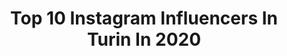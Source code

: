 ---
title: Top 10 Instagram Influencers In Turin In 2020
description: >-
  Find top Instagram influencers in Turin in 2020. Most popular hashtags: #turin #torino #smile #fashion.
platform: Instagram
profiles:
  - username: "andre_wave"
    fullname: >-
      Andrea Pavanello
    location: "Italy"
    followers: 53530
    engagement: 1018
    commentsToLikes: 0.080242
    avatar: "https://scontent-lhr8-1.cdninstagram.com/v/t51.2885-19/s320x320/66675878_2447054638857473_27368467912982528_n.jpg?_nc_ht=scontent-lhr8-1.cdninstagram.com&_nc_ohc=tFClhGRzH-gAX_r2MFr&oh=d6bbd7853eb75eea0745b7e9de295cc0&oe=5EBAD2B3"
    verified: false
    hashtags: "#wednesday, #things, #wonderful, #genuine"
  - username: "stefypeaceandlove"
    fullname: >-
      Stefania🌷
    location: "Italy"
    followers: 96950
    engagement: 616
    commentsToLikes: 0.077282
    avatar: "https://instagram.fmkz1-1.fna.fbcdn.net/v/t51.2885-19/s320x320/74343664_1999626440141116_8166930903763779584_n.jpg?_nc_ht=instagram.fmkz1-1.fna.fbcdn.net&_nc_ohc=TUHZL8wFNyYAX9vtIYx&oh=0b407ad1a983b8e85a9a2a9e6a196488&oe=5E9B24FC"
    verified: false
    hashtags: "#ibelieveinyou, #reading, #happysoul, #godlovesyou"
  - username: "daniele.gaiti"
    fullname: >-
      Daniele Gaiti
    location: "Italy"
    followers: 7671
    engagement: 1091
    commentsToLikes: 0.156005
    avatar: "https://scontent-nrt1-1.cdninstagram.com/v/t51.2885-19/s320x320/90087797_142295137124908_2016397153022246912_n.jpg?_nc_ht=scontent-nrt1-1.cdninstagram.com&_nc_ohc=UA87nY_rglMAX9Avmd8&oh=44c5979cbec1523dcbad14651a38abf8&oe=5E9C716E"
    verified: false
    hashtags: "#whatiworetoday, #moods, #tauroswallet, #elegantdetails"
  - username: "andrea__longo94"
    fullname: >-
      Menfashion | Andrea Longo
    location: "Italy"
    followers: 7853
    engagement: 926
    commentsToLikes: 0.089906
    avatar: "https://scontent-nrt1-1.cdninstagram.com/v/t51.2885-19/s320x320/82017645_477946982921109_5964300562877906944_n.jpg?_nc_ht=scontent-nrt1-1.cdninstagram.com&_nc_ohc=vrApX3F2HoIAX_5gzw9&oh=232c77d218d5ba44c85823de386e74a1&oe=5EB8C9EE"
    verified: false
    hashtags: "#stayathome, #insiemecelafaremo, #iostoacasa"
  - username: "martadimatteo__"
    fullname: >-
      🌸 MARTA DI MATTEO 🌸
    location: "Italy"
    followers: 35213
    engagement: 868
    commentsToLikes: 0.030959
    avatar: "https://scontent-ams4-1.cdninstagram.com/v/t51.2885-19/s320x320/69553315_403028303721385_532398141647880192_n.jpg?_nc_ht=scontent-ams4-1.cdninstagram.com&_nc_ohc=usNBhusH3fEAX_tgqS3&oh=7b42c66893c36e98cc9c72d748b42fd1&oe=5E8C0417"
    verified: false
    hashtags: "#crushquarantine, #photooftheday, #hjchelmets, #globepeople"
  - username: "iamshirshalev"
    fullname: >-
      Travel • Fashion • Shir Shalev
    location: "Italy"
    followers: 5446
    engagement: 922
    commentsToLikes: 0.219552
    avatar: "https://scontent-ort2-1.cdninstagram.com/v/t51.2885-19/s320x320/70428958_2338607313120558_9198013416067825664_n.jpg?_nc_ht=scontent-ort2-1.cdninstagram.com&_nc_ohc=gD6EiMhH3PEAX_7x6fb&oh=4d5e0906e4422e8286129293964f6ccb&oe=5EB93027"
    verified: false
    hashtags: "#segafredosystem"
  - username: "giuse_laguardia"
    fullname: >-
      Giuseppe Laguardia
    location: "Italy"
    followers: 456176
    engagement: 316
    commentsToLikes: 0.030937
    avatar: "https://scontent-lhr8-1.cdninstagram.com/v/t51.2885-19/s320x320/91032830_386662728883568_7029749359080112128_n.jpg?_nc_ht=scontent-lhr8-1.cdninstagram.com&_nc_ohc=4naE9Mmgn1oAX_CPsNj&oh=f3b1cce3b95018832eebad0ce043dff6&oe=5EBABD37"
    verified: false
    hashtags: "#exceedyourself, #istayhome, #iostoacasa, #giuselaguardia"
  - username: "alice.fiorini_"
    fullname: >-
      A L I C E
    location: "Italy"
    followers: 17589
    engagement: 792
    commentsToLikes: 0.052883
    avatar: "https://scontent-lhr8-1.cdninstagram.com/v/t51.2885-19/s320x320/90235886_636839107115242_5506126856333557760_n.jpg?_nc_ht=scontent-lhr8-1.cdninstagram.com&_nc_ohc=q-IxrHqEm_gAX8eeox-&oh=ef50c7b49996c1a28c2b9f4c49438b7d&oe=5EB96608"
    verified: false
    hashtags: "#kryolanmakeup, #avangarde, #cloud, #animalcrossing"
  - username: "flo.chiara"
    fullname: >-
      Floriana Chiara
    location: "Italy"
    followers: 3801
    engagement: 1489
    commentsToLikes: 0.178918
    avatar: "https://scontent-lhr8-1.cdninstagram.com/v/t51.2885-19/s320x320/82319886_582044259248970_8213115623400538112_n.jpg?_nc_ht=scontent-lhr8-1.cdninstagram.com&_nc_ohc=q0A5Kc-8p64AX-B-Mik&oh=eaffd7db82e24d145a9674209662a9f5&oe=5EB92BC5"
    verified: false
    hashtags: "#milanotoday, #urbanarchitecture, #fashionista, #portraits"
  - username: "giulia_kefalas"
    fullname: >-
      Giulia Kefalas Model
    location: "Italy"
    followers: 5544
    engagement: 1178
    commentsToLikes: 0.074144
    avatar: "https://scontent-ams4-1.cdninstagram.com/v/t51.2885-19/s320x320/71270152_539127463559534_7928971522083913728_n.jpg?_nc_ht=scontent-ams4-1.cdninstagram.com&_nc_ohc=tpNRwf_a_d0AX-c-XHj&oh=f45d7b22909be8966c3ec6cced087bc0&oe=5ED96A2D"
    verified: false
    hashtags: "#happiness, #stateacasa, #completo, #occhialidavista"
---